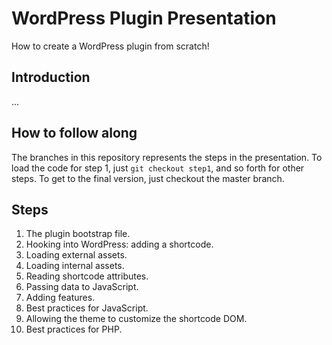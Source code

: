 # WordPress Plugin Presentation

How to create a WordPress plugin from scratch!

## Introduction

...

## How to follow along

The branches in this repository represents the steps in the presentation. To load the code for step 1, just `git checkout step1`, and so forth for other steps. To get to the final version, just checkout the master branch.

## Steps

1. The plugin bootstrap file.
2. Hooking into WordPress: adding a shortcode.
3. Loading external assets.
4. Loading internal assets.
5. Reading shortcode attributes.
6. Passing data to JavaScript.
7. Adding features.
8. Best practices for JavaScript.
9. Allowing the theme to customize the shortcode DOM.
10. Best practices for PHP.
